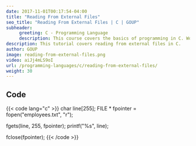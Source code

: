 ```yaml
---
date: 2017-11-01T00:17:54-04:00
title: "Reading From External Files"
seo_title: "Reading From External Files | C | GOUP"
subheader:
     greeting: C - Programming Language
     description: This course covers the basics of programming in C. Work your way through the videos/articles and I'll teach you everything you need to know to start your programming journey!
description: This tutorial covers reading from external files in C.
author: GOUP
image: reading-from-external-files.png
video: aiJj4mLS9oI
url: /programming-languages/c/reading-from-external-files/
weight: 30
---
```


## Code

{{< code lang="c" >}}
char line[255];
FILE * fpointer = fopen("employees.txt", "r");

fgets(line, 255, fpointer);
printf("%s", line);

fclose(fpointer);
{{< /code >}}